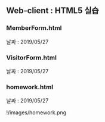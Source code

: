 ## Web-client : HTML5 실습



### MemberForm.html

날짜 : 2019/05/27





### VisitorForm.html

날짜 : 2019/05/27



### homework.html

날짜 : 2019/05/27

!/images/homework.png